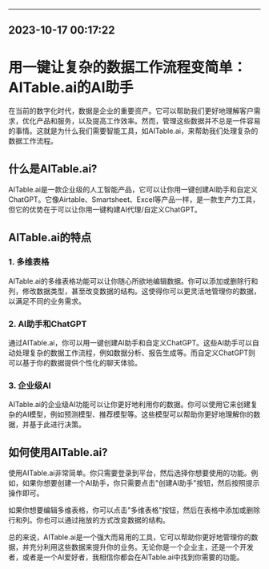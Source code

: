 

---------------------------------------------
2023-10-17 00:17:22
---------------------------------------------

# 用一键让复杂的数据工作流程变简单：AITable.ai的AI助手

在当前的数字化时代，数据是企业的重要资产。它可以帮助我们更好地理解客户需求，优化产品和服务，以及提高工作效率。然而，管理这些数据并不总是一件容易的事情。这就是为什么我们需要智能工具，如AITable.ai，来帮助我们处理复杂的数据工作流程。

## 什么是AITable.ai?

AITable.ai是一款企业级的人工智能产品，它可以让你用一键创建AI助手和自定义ChatGPT。它像Airtable、Smartsheet、Excel等产品一样，是一款生产力工具，但它的优势在于可以让你用一键构建AI代理/自定义ChatGPT。

## AITable.ai的特点

### 1. 多维表格

AITable.ai的多维表格功能可以让你随心所欲地编辑数据。你可以添加或删除行和列，修改数据类型，甚至改变数据的结构。这使得你可以更灵活地管理你的数据，以满足不同的业务需求。

### 2. AI助手和ChatGPT

通过AITable.ai，你可以用一键创建AI助手和自定义ChatGPT。这些AI助手可以自动处理复杂的数据工作流程，例如数据分析、报告生成等。而自定义ChatGPT则可以基于你的数据提供个性化的聊天体验。

### 3. 企业级AI

AITable.ai的企业级AI功能可以让你更好地利用你的数据。你可以使用它来创建复杂的AI模型，例如预测模型、推荐模型等。这些模型可以帮助你更好地理解你的数据，并基于此进行决策。

## 如何使用AITable.ai?

使用AITable.ai非常简单。你只需要登录到平台，然后选择你想要使用的功能。例如，如果你想要创建一个AI助手，你只需要点击"创建AI助手"按钮，然后按照提示操作即可。

如果你想要编辑多维表格，你可以点击"多维表格"按钮，然后在表格中添加或删除行和列。你也可以通过拖放的方式改变数据的结构。

总的来说，AITable.ai是一个强大而易用的工具，它可以帮助你更好地管理你的数据，并充分利用这些数据来提升你的业务。无论你是一个企业主，还是一个开发者，或者是一个AI爱好者，我相信你都会在AITable.ai中找到你需要的功能。
